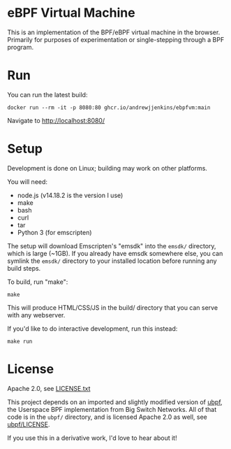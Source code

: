# eBPF Virtual Machine

This is an implementation of the BPF/eBPF virtual machine in the browser.  Primarily for purposes of experimentation or single-stepping through a BPF program.

# Run

You can run the latest build:

```
docker run --rm -it -p 8080:80 ghcr.io/andrewjjenkins/ebpfvm:main
```

Navigate to [http://localhost:8080/](http://localhost:8080/)

# Setup

Development is done on Linux; building may work on other platforms.

You will need:

- node.js (v14.18.2 is the version I use)
- make
- bash
- curl
- tar
- Python 3 (for emscripten)

The setup will download Emscripten's "emsdk" into the `emsdk/` directory, which is large (~1GB).  If you already have emsdk somewhere else, you can symlink the `emsdk/` directory to your installed location before running any build steps.

To build, run "make":

```
make
```

This will produce HTML/CSS/JS in the build/ directory that you can serve with any webserver.

If you'd like to do interactive development, run this instead:

```
make run
```

# License

Apache 2.0, see [LICENSE.txt](./LICENSE.txt)

This project depends on an imported and slightly modified version of
[ubpf](https://github.com/iovisor/ubpf), the Userspace BPF implementation
from Big Switch Networks.  All of that code is in the `ubpf/`
directory, and is licensed Apache 2.0 as well, see [ubpf/LICENSE](./ubpf/LICENSE.txt).

If you use this in a derivative work, I'd love to hear about it!
